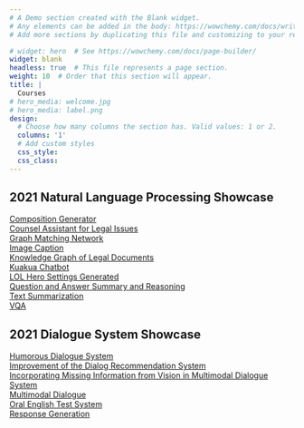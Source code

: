 ```yaml
---
# A Demo section created with the Blank widget.
# Any elements can be added in the body: https://wowchemy.com/docs/writing-markdown-latex/
# Add more sections by duplicating this file and customizing to your requirements.

# widget: hero  # See https://wowchemy.com/docs/page-builder/
widget: blank
headless: true  # This file represents a page section.
weight: 10  # Order that this section will appear.
title: |
  Courses
# hero_media: welcome.jpg
# hero_media: label.png
design:
  # Choose how many columns the section has. Valid values: 1 or 2.
  columns: '1'
  # Add custom styles
  css_style:
  css_class:
---
```


## 2021 Natural Language Processing Showcase
[Composition Generator](course_slides/2021_nlp_showcase/Composition%20generator.pptx) \
[Counsel Assistant for Legal Issues](course_slides/2021_nlp_showcase/Counsel%20assistant%20for%20legal%20issues.pptx) \
[Graph Matching Network](course_slides/2021_nlp_showcase/Graph%20matching%20network.pdf) \
[Image Caption](course_slides/2021_nlp_showcase/image%20caption.pptx) \
[Knowledge Graph of Legal Documents](course_slides/2021_nlp_showcase/Knowledge%20graph%20of%20legal%20documents.pptx) \
[Kuakua Chatbot](course_slides/2021_nlp_showcase/Kuakua%20Chatbot%20.pdf) \
[LOL Hero Settings Generated](course_slides/2021_nlp_showcase/LOL%20hero%20Settings%20generated.pptx) \
[Question and Answer Summary and Reasoning](course_slides/2021_nlp_showcase/Question%20and%20answer%20summary%20and%20reasoning.pptx) \
[Text Summarization](course_slides/2021_nlp_showcase/Text%20Summarization.pptx) \
[VQA](course_slides/2021_nlp_showcase/VQA.pptx) 

## 2021 Dialogue System Showcase
<!-- [tmp link](course_slides/temp.ppt) -->
[Humorous Dialogue System](course_slides/2021_dialogue_system_showcase/Humorous%20dialogue%20system.pptx) \
[Improvement of the Dialog Recommendation System](course_slides/2021_dialogue_system_showcase/Improvement%20of%20the%20dialog%20recommendation%20system.pptx) \
[Incorporating Missing Information from Vision in Multimodal Dialogue System](course_slides/2021_dialogue_system_showcase/Incorporating%20Missing%20Information%20from%20Vision%20in%20Multimodal%20Dialogue%20System.pptx) \
[Multimodal Dialogue](course_slides/2021_dialogue_system_showcase/Multimodal%20dialogue.pptx) \
[Oral English Test System](course_slides/2021_dialogue_system_showcase/Oral%20English%20test%20system.pptx) \
[Response Generation](course_slides/2021_dialogue_system_showcase/Response%20Generation.pdf)

